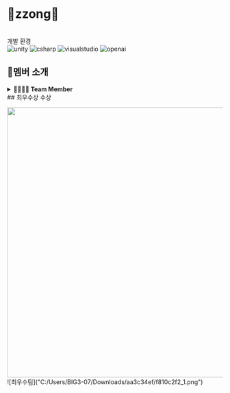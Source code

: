 # 🐶zzong🐶
<br>개발 환경</br>
<img alt="unity" src ="https://img.shields.io/badge/unity-412991.svg?&style=for-the-badge&logo=unity&logoColor=white"/>
<img alt="csharp" src ="https://img.shields.io/badge/csharp-512BD4.svg?&style=for-the-badge&logo=csharp&logoColor=white"/>
<img alt="visualstudio" src ="https://img.shields.io/badge/visualstudio-5C2D91.svg?&style=for-the-badge&logo=visualstudio&logoColor=white"/>
<img alt="openai" src ="https://img.shields.io/badge/openaio-412991.svg?&style=for-the-badge&logo=openai&logoColor=white"/>
## 🎤멤버 소개

<details>
<summary> <b>👨‍👨‍👧‍👦 Team Member</b></summary><br>
  
</br>
<table>
  <tr>
    <td align="center">
      <a href="https://github.com/99narii">
        <img src="https://github.com/99narii.png" width="150px;" alt="나희"/>
        <br />
        <sub><b> 👑김나희 </b><br>🙋‍♂️ 팀장,기획,관리자</sub>
      </a>
    </td>
    <td align="center">
      <a href="https://github.com/pch229">
        <img src="https://github.com/pch229.png" width="150px;" alt="찬혁"/>
        <br />
        <sub><b> 박찬혁 </b><br>🙋‍♂️ 인벤토리,카메라,유저움직임 담당</sub>
      </a>
    </td>
    <td align="center">
      <a href="https://github.com/seohyunisthebest">
        <img src="https://github.com/seohyunisthebest.png" width="150px;" alt="서현"/>
        <br />
        <sub><b> 이서현 </b><br>🙋‍♂️ 미니게임 개발, 영상편집, 기획, 스토리, 퀘스트 담당</sub>
      </a>
    </td>
    <td align="center">
      <a href="https://github.com/chl9430">
        <img src="https://github.com/chl9430.png" width="150px;" alt="정훈"/>
        <br />
        <sub><b> 최정훈 </b><br>🙋‍♂️ 인벤토리,카메라,유저움직임,싱글톤 담당</sub>
      </a>
    </td>
    <td align="center">
      <a href="https://github.com/YuliusCS">
        <img src="https://github.com/YuliusCS.png" width="150px;" alt="하율"/>
        <br />
        <sub><b> 하율 </b><br>🙋‍♂️ 기획, 스토리, BM, 퀘스트, 발표자</sub>
      </a>
    </td>
  </tr>
</table>
</details>
## 최우수상 수상 
<p align="left">
  <img src=https://github.com/pch229/zzong/Downloads/aa3c34ef/f810c2f2_1.png width = "630px">
  ![최우수팀]("C:/Users/BIG3-07/Downloads/aa3c34ef/f810c2f2_1.png")

